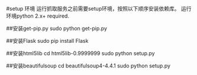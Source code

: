 #setup 环境
运行抓取服务之前需要setup环境，按照以下顺序安装依赖库。
运行环境python 2.x+ required.

##安装get-pip.py
      sudo python get-pip.py

##安装Flask
      sudo pip install Flask

##安装html5lib
      cd html5lib-0.9999999
      sudo python setup.py

##安装beautifulsoup
      cd beautifulsoup4-4.4.1
      sudo python setup.py
